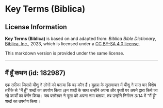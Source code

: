 # Key Terms (Biblica)

## License Information

**Key Terms (Biblica)** is based on and adapted from: _Biblica Bible Dictionary_, [Biblica, Inc.](https://www.biblica.com/), 2023, which is licensed under a [CC BY-SA 4.0 license](https://creativecommons.org/licenses/by-sa/4.0/legalcode.en).

This markdown version is provided under the same license.



--------------------------------

## मैं हूँ कथन (id: 182987)

एक तरीका जिससे यीशु ने लोगों को बताया कि वह कौन हैं। युहन्ना के सुसमाचार में यीशु ने सात बार विशेष तरीके से "मैं हूँ" शब्दों का उपयोग किया।इन शब्दों के साथ उन्होंने अपना और पृथ्वी पर अपने द्वारा किये जा रहे कार्यों का वर्णन किया। जब परमेश्वर ने मूसा को अपना नाम बताया, तब उन्होंने निर्गमन 3:14 में "मैं हूँ" शब्दों का उपयोग किया।


